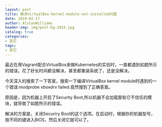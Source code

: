 ```yaml
---
layout: post
title: 解决VirtualBox-kernel-module-not-installed问题
date: 2019-02-17
author: AlstonWilliams
header-img: img/post-bg-2015.jpg
catalog: true
categories:
- 其它
tags:
- 其它
---
```

最近在用Vagrant配合VirtualBox来做Kubernetes的实验时，一直都遇到如题所示的错误。花了好长时间都没解决，甚至都重装系统了，还是没解决。

今天深入的搜索了一下答案，搜索一下编译VirtualBox kernel module时遇到的一个错误:modprobe vboxdrv failed.竟然搜到了正确答案。

原因是，因为机器上开启了Security Boot,所以机器不会加载那些它不信任的模块，就导致了如题所示的错误。

解决的方案是，关闭Securiry Boot的这个选项。在启动时，根据你的机器型号，按不同的键进入BIOS，然后关闭它就可以了。
